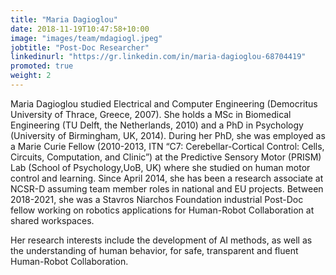 ```yaml
---
title: "Maria Dagioglou"
date: 2018-11-19T10:47:58+10:00
image: "images/team/mdagiogl.jpeg"
jobtitle: "Post-Doc Researcher"
linkedinurl: "https://gr.linkedin.com/in/maria-dagioglou-68704419"
promoted: true
weight: 2
---
```


Maria Dagioglou studied Electrical and Computer Engineering (Democritus University of Thrace, Greece, 2007). She holds a MSc in Biomedical Engineering (TU Delft, the Netherlands, 2010) and a PhD in Psychology (University of Birmingham, UK, 2014). During her PhD, she was employed as a Marie Curie Fellow (2010-2013, ITN “C7: Cerebellar-Cortical Control: Cells, Circuits, Computation, and Clinic”) at the Predictive Sensory Motor (PRISM) Lab (School of Psychology,UoB, UK) where she studied on human motor control and learning. Since April 2014, she has been a research associate at NCSR-D assuming team member roles in national and EU projects. Between 2018-2021, she was a Stavros Niarchos Foundation industrial Post-Doc fellow working on robotics applications for Human-Robot Collaboration at shared workspaces. 

 Her research interests include the development of AI methods, as well as the understanding of human behavior, for safe, transparent and fluent Human-Robot Collaboration.